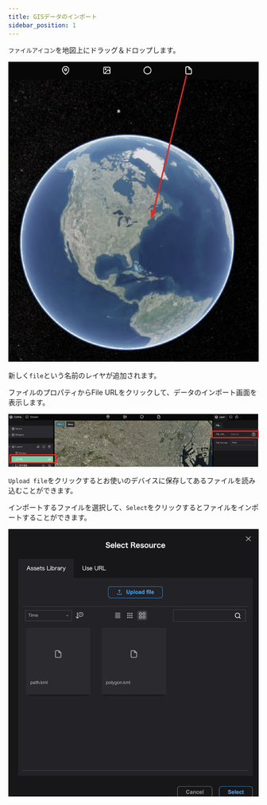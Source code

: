 ```yaml
---
title: GISデータのインポート
sidebar_position: 1
---
```


`ファイルアイコン`を地図上にドラッグ＆ドロップします。

![](./img/1_001.png)

新しく`file`という名前のレイヤが追加されます。

ファイルのプロパティからFile URLをクリックして、データのインポート画面を表示します。

![](./img/1_002.png)

`Upload file`をクリックするとお使いのデバイスに保存してあるファイルを読み込むことができます。

インポートするファイルを選択して、`Select`をクリックするとファイルをインポートすることができます。

![](./img/1_003.png)